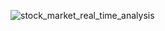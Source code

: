 ![stock_market_real_time_analysis](https://user-images.githubusercontent.com/73913671/233760325-cafcbb15-9355-45c0-9e37-cc59838f0f7a.png)

